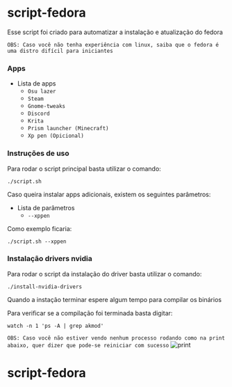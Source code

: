 # script-fedora

Esse script foi criado para automatizar a instalação e atualização do fedora

`OBS: Caso você não tenha experiência com linux, saiba que o fedora é uma distro difícil para iniciantes` 

### Apps

* Lista de apps
	* `Osu lazer`
	* `Steam`
	* `Gnome-tweaks`
	* `Discord`
	* `Krita`
	* `Prism launcher (Minecraft)`
	* `Xp pen (Opicional)`

### Instruções de uso

Para rodar o script principal basta utilizar o comando:

```
./script.sh
```
Caso queira instalar apps adicionais, existem os seguintes parâmetros:

* Lista de parâmetros   
	* `--xppen`
	
Como exemplo ficaria:

```
./script.sh --xppen
```

### Instalação drivers nvidia

Para rodar o script da instalação do driver basta utilizar o comando:

```
./install-nvidia-drivers
```

Quando a instação terminar espere algum tempo para compilar os binários

Para verificar se a compilação foi terminada basta digitar:
```
watch -n 1 'ps -A | grep akmod'
```
`OBS: Caso você não estiver vendo nenhum processo rodando como na print abaixo, quer dizer que pode-se reiniciar com sucesso`
![print](https://testamento.s3.sa-east-1.amazonaws.com/Screenshot+from+2024-03-27+23-54-16.png)

# script-fedora
